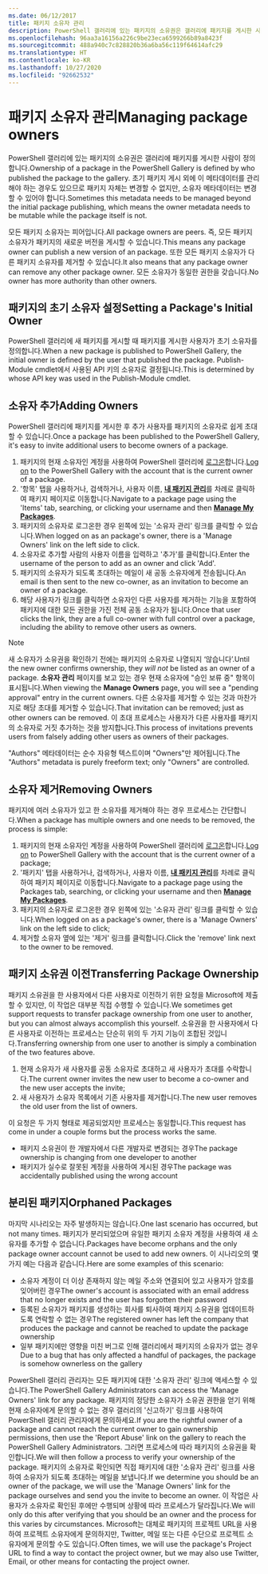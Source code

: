 ```yaml
---
ms.date: 06/12/2017
title: 패키지 소유자 관리
description: PowerShell 갤러리에 있는 패키지의 소유권은 갤러리에 패키지를 게시한 사람이 정의합니다.
ms.openlocfilehash: 96aa3a16156a226c9be23eca6599266b89a8423f
ms.sourcegitcommit: 488a940c7c828820b36a6ba56c119f64614afc29
ms.translationtype: HT
ms.contentlocale: ko-KR
ms.lasthandoff: 10/27/2020
ms.locfileid: "92662532"
---
```

# <a name="managing-package-owners"></a><span data-ttu-id="79ef7-103">패키지 소유자 관리</span><span class="sxs-lookup"><span data-stu-id="79ef7-103">Managing package owners</span></span>

<span data-ttu-id="79ef7-104">PowerShell 갤러리에 있는 패키지의 소유권은 갤러리에 패키지를 게시한 사람이 정의합니다.</span><span class="sxs-lookup"><span data-stu-id="79ef7-104">Ownership of a package in the PowerShell Gallery is defined by who published the package to the gallery.</span></span> <span data-ttu-id="79ef7-105">초기 패키지 게시 외에 이 메타데이터를 관리해야 하는 경우도 있으므로 패키지 자체는 변경할 수 없지만, 소유자 메타데이터는 변경할 수 있어야 합니다.</span><span class="sxs-lookup"><span data-stu-id="79ef7-105">Sometimes this metadata needs to be managed beyond the initial package publishing, which means the owner metadata needs to be mutable while the package itself is not.</span></span>

<span data-ttu-id="79ef7-106">모든 패키지 소유자는 피어입니다.</span><span class="sxs-lookup"><span data-stu-id="79ef7-106">All package owners are peers.</span></span> <span data-ttu-id="79ef7-107">즉, 모든 패키지 소유자가 패키지의 새로운 버전을 게시할 수 있습니다.</span><span class="sxs-lookup"><span data-stu-id="79ef7-107">This means any package owner can publish a new version of an package.</span></span>
<span data-ttu-id="79ef7-108">또한 모든 패키지 소유자가 다른 패키지 소유자를 제거할 수 있습니다.</span><span class="sxs-lookup"><span data-stu-id="79ef7-108">It also means that any package owner can remove any other package owner.</span></span> <span data-ttu-id="79ef7-109">모든 소유자가 동일한 권한을 갖습니다.</span><span class="sxs-lookup"><span data-stu-id="79ef7-109">No owner has more authority than other owners.</span></span>

## <a name="setting-a-packages-initial-owner"></a><span data-ttu-id="79ef7-110">패키지의 초기 소유자 설정</span><span class="sxs-lookup"><span data-stu-id="79ef7-110">Setting a Package's Initial Owner</span></span>

<span data-ttu-id="79ef7-111">PowerShell 갤러리에 새 패키지를 게시할 때 패키지를 게시한 사용자가 초기 소유자를 정의합니다.</span><span class="sxs-lookup"><span data-stu-id="79ef7-111">When a new package is published to PowerShell Gallery, the initial owner is defined by the user that published the package.</span></span> <span data-ttu-id="79ef7-112">Publish-Module cmdlet에서 사용된 API 키의 소유자로 결정됩니다.</span><span class="sxs-lookup"><span data-stu-id="79ef7-112">This is determined by whose API key was used in the Publish-Module cmdlet.</span></span>

## <a name="adding-owners"></a><span data-ttu-id="79ef7-113">소유자 추가</span><span class="sxs-lookup"><span data-stu-id="79ef7-113">Adding Owners</span></span>

<span data-ttu-id="79ef7-114">PowerShell 갤러리에 패키지를 게시한 후 추가 사용자를 패키지의 소유자로 쉽게 초대할 수 있습니다.</span><span class="sxs-lookup"><span data-stu-id="79ef7-114">Once a package has been published to the PowerShell Gallery, it's easy to invite additional users to become owners of a package.</span></span>

1. <span data-ttu-id="79ef7-115">패키지의 현재 소유자인 계정을 사용하여 PowerShell 갤러리에 [로그온](https://powershellgallery.com/users/account/LogOn)합니다.</span><span class="sxs-lookup"><span data-stu-id="79ef7-115">[Log on](https://powershellgallery.com/users/account/LogOn) to the PowerShell Gallery with the account that is the current owner of a package.</span></span>
1. <span data-ttu-id="79ef7-116">'항목' 탭을 사용하거나, 검색하거나, 사용자 이름, [**내 패키지 관리**](https://www.powershellgallery.com/account/Packages)를 차례로 클릭하여 패키지 페이지로 이동합니다.</span><span class="sxs-lookup"><span data-stu-id="79ef7-116">Navigate to a package page using the 'Items' tab, searching, or clicking your username and then [**Manage My Packages**](https://www.powershellgallery.com/account/Packages).</span></span>
1. <span data-ttu-id="79ef7-117">패키지의 소유자로 로그온한 경우 왼쪽에 있는 '소유자 관리' 링크를 클릭할 수 있습니다.</span><span class="sxs-lookup"><span data-stu-id="79ef7-117">When logged on as an package's owner, there is a 'Manage Owners' link on the left side to click.</span></span>
1. <span data-ttu-id="79ef7-118">소유자로 추가할 사람의 사용자 이름을 입력하고 '추가'를 클릭합니다.</span><span class="sxs-lookup"><span data-stu-id="79ef7-118">Enter the username of the person to add as an owner and click 'Add'.</span></span>
1. <span data-ttu-id="79ef7-119">패키지의 소유자가 되도록 초대하는 메일이 새 공동 소유자에게 전송됩니다.</span><span class="sxs-lookup"><span data-stu-id="79ef7-119">An email is then sent to the new co-owner, as an invitation to become an owner of a package.</span></span>
1. <span data-ttu-id="79ef7-120">해당 사용자가 링크를 클릭하면 소유자인 다른 사용자를 제거하는 기능을 포함하여 패키지에 대한 모든 권한을 가진 전체 공동 소유자가 됩니다.</span><span class="sxs-lookup"><span data-stu-id="79ef7-120">Once that user clicks the link, they are a full co-owner with full control over a package, including the ability to remove other users as owners.</span></span>

> [!NOTE]
> <span data-ttu-id="79ef7-121">새 소유자가 소유권을 확인하기 전에는 패키지의 소유자로 나열되지 ‘않습니다’.</span><span class="sxs-lookup"><span data-stu-id="79ef7-121">Until the new owner confirms ownership, they *will not* be listed as an owner of a package.</span></span> <span data-ttu-id="79ef7-122">**소유자 관리** 페이지를 보고 있는 경우 현재 소유자에 "승인 보류 중" 항목이 표시됩니다.</span><span class="sxs-lookup"><span data-stu-id="79ef7-122">When viewing the **Manage Owners** page, you will see a "pending approval" entry in the current owners.</span></span>
> <span data-ttu-id="79ef7-123">다른 소유자를 제거할 수 있는 것과 마찬가지로 해당 초대를 제거할 수 있습니다.</span><span class="sxs-lookup"><span data-stu-id="79ef7-123">That invitation can be removed; just as other owners can be removed.</span></span> <span data-ttu-id="79ef7-124">이 초대 프로세스는 사용자가 다른 사용자를 패키지의 소유자로 거짓 추가하는 것을 방지합니다.</span><span class="sxs-lookup"><span data-stu-id="79ef7-124">This process of invitations prevents users from falsely adding other users as owners of their packages.</span></span>

<span data-ttu-id="79ef7-125">"Authors" 메타데이터는 순수 자유형 텍스트이며 "Owners"만 제어됩니다.</span><span class="sxs-lookup"><span data-stu-id="79ef7-125">The "Authors" metadata is purely freeform text; only "Owners" are controlled.</span></span>

## <a name="removing-owners"></a><span data-ttu-id="79ef7-126">소유자 제거</span><span class="sxs-lookup"><span data-stu-id="79ef7-126">Removing Owners</span></span>

<span data-ttu-id="79ef7-127">패키지에 여러 소유자가 있고 한 소유자를 제거해야 하는 경우 프로세스는 간단합니다.</span><span class="sxs-lookup"><span data-stu-id="79ef7-127">When a package has multiple owners and one needs to be removed, the process is simple:</span></span>

1. <span data-ttu-id="79ef7-128">패키지의 현재 소유자인 계정을 사용하여 PowerShell 갤러리에 [로그온](https://powershellgallery.com/users/account/LogOn)합니다.</span><span class="sxs-lookup"><span data-stu-id="79ef7-128">[Log on](https://powershellgallery.com/users/account/LogOn) to PowerShell Gallery with the account that is the current owner of a package;</span></span>
1. <span data-ttu-id="79ef7-129">'패키지' 탭을 사용하거나, 검색하거나, 사용자 이름, [**내 패키지 관리**](https://www.powershellgallery.com/account/Packages)를 차례로 클릭하여 패키지 페이지로 이동합니다.</span><span class="sxs-lookup"><span data-stu-id="79ef7-129">Navigate to a package page using the Packages tab, searching, or clicking your username and then [**Manage My Packages**](https://www.powershellgallery.com/account/Packages).</span></span>
1. <span data-ttu-id="79ef7-130">패키지의 소유자로 로그온한 경우 왼쪽에 있는 '소유자 관리' 링크를 클릭할 수 있습니다.</span><span class="sxs-lookup"><span data-stu-id="79ef7-130">When logged on as a package's owner, there is a 'Manage Owners' link on the left side to click;</span></span>
1. <span data-ttu-id="79ef7-131">제거할 소유자 옆에 있는 '제거' 링크를 클릭합니다.</span><span class="sxs-lookup"><span data-stu-id="79ef7-131">Click the 'remove' link next to the owner to be removed.</span></span>

## <a name="transferring-package-ownership"></a><span data-ttu-id="79ef7-132">패키지 소유권 이전</span><span class="sxs-lookup"><span data-stu-id="79ef7-132">Transferring Package Ownership</span></span>

<span data-ttu-id="79ef7-133">패키지 소유권을 한 사용자에서 다른 사용자로 이전하기 위한 요청을 Microsoft에 제출할 수 있지만, 이 작업은 대부분 직접 수행할 수 있습니다.</span><span class="sxs-lookup"><span data-stu-id="79ef7-133">We sometimes get support requests to transfer package ownership from one user to another, but you can almost always accomplish this yourself.</span></span> <span data-ttu-id="79ef7-134">소유권을 한 사용자에서 다른 사용자로 이전하는 프로세스는 단순히 위의 두 가지 기능이 조합된 것입니다.</span><span class="sxs-lookup"><span data-stu-id="79ef7-134">Transferring ownership from one user to another is simply a combination of the two features above.</span></span>

1. <span data-ttu-id="79ef7-135">현재 소유자가 새 사용자를 공동 소유자로 초대하고 새 사용자가 초대를 수락합니다.</span><span class="sxs-lookup"><span data-stu-id="79ef7-135">The current owner invites the new user to become a co-owner and the new user accepts the invite;</span></span>
1. <span data-ttu-id="79ef7-136">새 사용자가 소유자 목록에서 기존 사용자를 제거합니다.</span><span class="sxs-lookup"><span data-stu-id="79ef7-136">The new user removes the old user from the list of owners.</span></span>

<span data-ttu-id="79ef7-137">이 요청은 두 가지 형태로 제공되었지만 프로세스는 동일합니다.</span><span class="sxs-lookup"><span data-stu-id="79ef7-137">This request has come in under a couple forms but the process works the same.</span></span>

- <span data-ttu-id="79ef7-138">패키지 소유권이 한 개발자에서 다른 개발자로 변경되는 경우</span><span class="sxs-lookup"><span data-stu-id="79ef7-138">The package ownership is changing from one developer to another</span></span>
- <span data-ttu-id="79ef7-139">패키지가 실수로 잘못된 계정을 사용하여 게시된 경우</span><span class="sxs-lookup"><span data-stu-id="79ef7-139">The package was accidentally published using the wrong account</span></span>

## <a name="orphaned-packages"></a><span data-ttu-id="79ef7-140">분리된 패키지</span><span class="sxs-lookup"><span data-stu-id="79ef7-140">Orphaned Packages</span></span>

<span data-ttu-id="79ef7-141">마지막 시나리오는 자주 발생하지는 않습니다.</span><span class="sxs-lookup"><span data-stu-id="79ef7-141">One last scenario has occurred, but not many times.</span></span> <span data-ttu-id="79ef7-142">패키지가 분리되었으며 유일한 패키지 소유자 계정을 사용하여 새 소유자를 추가할 수 없습니다.</span><span class="sxs-lookup"><span data-stu-id="79ef7-142">Packages have become orphans and the only package owner account cannot be used to add new owners.</span></span> <span data-ttu-id="79ef7-143">이 시나리오의 몇 가지 예는 다음과 같습니다.</span><span class="sxs-lookup"><span data-stu-id="79ef7-143">Here are some examples of this scenario:</span></span>

- <span data-ttu-id="79ef7-144">소유자 계정이 더 이상 존재하지 않는 메일 주소와 연결되어 있고 사용자가 암호를 잊어버린 경우</span><span class="sxs-lookup"><span data-stu-id="79ef7-144">The owner's account is associated with an email address that no longer exists and the user has forgotten their password</span></span>
- <span data-ttu-id="79ef7-145">등록된 소유자가 패키지를 생성하는 회사를 퇴사하여 패키지 소유권을 업데이트하도록 연락할 수 없는 경우</span><span class="sxs-lookup"><span data-stu-id="79ef7-145">The registered owner has left the company that produces the package and cannot be reached to update the package ownership</span></span>
- <span data-ttu-id="79ef7-146">일부 패키지에만 영향을 미친 버그로 인해 갤러리에서 패키지의 소유자가 없는 경우</span><span class="sxs-lookup"><span data-stu-id="79ef7-146">Due to a bug that has only affected a handful of packages, the package is somehow ownerless on the gallery</span></span>

<span data-ttu-id="79ef7-147">PowerShell 갤러리 관리자는 모든 패키지에 대한 '소유자 관리' 링크에 액세스할 수 있습니다.</span><span class="sxs-lookup"><span data-stu-id="79ef7-147">The PowerShell Gallery Administrators can access the 'Manage Owners' link for any package.</span></span> <span data-ttu-id="79ef7-148">패키지의 정당한 소유자가 소유권 권한을 얻기 위해 현재 소유자에게 문의할 수 없는 경우 갤러리의 '신고하기' 링크를 사용하여 PowerShell 갤러리 관리자에게 문의하세요.</span><span class="sxs-lookup"><span data-stu-id="79ef7-148">If you are the rightful owner of a package and cannot reach the current owner to gain ownership permissions, then use the 'Report Abuse' link on the gallery to reach the PowerShell Gallery Administrators.</span></span> <span data-ttu-id="79ef7-149">그러면 프로세스에 따라 패키지의 소유권을 확인합니다.</span><span class="sxs-lookup"><span data-stu-id="79ef7-149">We will then follow a process to verify your ownership of the package.</span></span> <span data-ttu-id="79ef7-150">패키지의 소유자로 확인되면 직접 패키지에 대한 '소유자 관리' 링크를 사용하여 소유자가 되도록 초대하는 메일을 보냅니다.</span><span class="sxs-lookup"><span data-stu-id="79ef7-150">If we determine you should be an owner of the package, we will use the 'Manage Owners' link for the package ourselves and send you the invite to become an owner.</span></span> <span data-ttu-id="79ef7-151">이 작업은 사용자가 소유자로 확인된 후에만 수행되며 상황에 따라 프로세스가 달라집니다.</span><span class="sxs-lookup"><span data-stu-id="79ef7-151">We will only do this after verifying that you should be an owner and the process for this varies by circumstances.</span></span> <span data-ttu-id="79ef7-152">Microsoft는 대체로 패키지의 프로젝트 URL을 사용하여 프로젝트 소유자에게 문의하지만, Twitter, 메일 또는 다른 수단으로 프로젝트 소유자에게 문의할 수도 있습니다.</span><span class="sxs-lookup"><span data-stu-id="79ef7-152">Often times, we will use the package's Project URL to find a way to contact the project owner, but we may also use Twitter, Email, or other means for contacting the project owner.</span></span>
